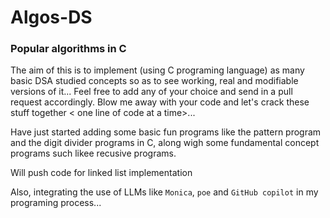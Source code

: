 # Algos-DS
### Popular algorithms in C
The aim of this is to implement (using C programing language) as many basic DSA studied concepts so as to see working, real and modifiable versions of it...
Feel free to add any of your choice and send in a pull request accordingly.
Blow me away with your code and let's crack these stuff together <  one line of code at a time>...

Have just started adding some basic fun programs like the pattern program and the digit divider programs in C, along wigh some fundamental concept programs such likee recusive programs.

Will push code for linked list implementation 

Also, integrating the use of LLMs like `Monica`, `poe` and `GitHub copilot` in my programing process...

